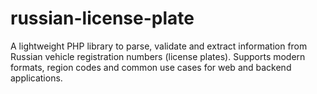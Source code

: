 # russian-license-plate
A lightweight PHP library to parse, validate and extract information from Russian vehicle registration numbers (license plates). Supports modern formats, region codes and common use cases for web and backend applications.

